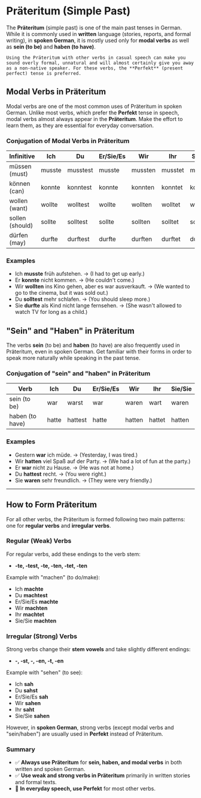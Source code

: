# Präteritum (Simple Past)

The **Präteritum** (simple past) is one of the main past tenses in German. While it is commonly used in **written** language (stories, reports, and formal writing), in **spoken German**, it is mostly used only for **modal verbs** as well as **sein (to be)** and **haben (to have)**. 

```{note}
Using the Präteritum with other verbs in casual speech can make you sound overly formal, unnatural and will almost certainly give you away as a non-native speaker. For these verbs, the **Perfekt** (present perfect) tense is preferred.
```

## Modal Verbs in Präteritum

Modal verbs are one of the most common uses of Präteritum in spoken German. Unlike most verbs, which prefer the **Perfekt** tense in speech, modal verbs almost always appear in the **Präteritum**. Make the effort to learn them, as they are essential for everyday conversation.

### Conjugation of Modal Verbs in Präteritum

| Infinitive | Ich | Du | Er/Sie/Es | Wir | Ihr | Sie/Sie |
| --- | --- | --- | --- | --- | --- | --- |
| müssen (must) | musste | musstest | musste | mussten | musstet | mussten |
| können (can) | konnte | konntest | konnte | konnten | konntet | konnten |
| wollen (want) | wollte | wolltest | wollte | wollten | wolltet | wollten |
| sollen (should) | sollte | solltest | sollte | sollten | solltet | sollten |
| dürfen (may) | durfte | durftest | durfte | durften | durftet | durften |

### Examples

- Ich **musste** früh aufstehen. → (I had to get up early.)
- Er **konnte** nicht kommen. → (He couldn't come.)
- Wir **wollten** ins Kino gehen, aber es war ausverkauft. → (We wanted to go to the cinema, but it was sold out.)
- Du **solltest** mehr schlafen. → (You should sleep more.)
- Sie **durfte** als Kind nicht lange fernsehen. → (She wasn't allowed to watch TV for long as a child.)


## "Sein" and "Haben" in Präteritum

The verbs **sein** (to be) and **haben** (to have) are also frequently used in Präteritum, even in spoken German. Get familiar with their forms in order to speak more naturally while speaking in the past tense.

### Conjugation of "sein" and "haben" in Präteritum

| Verb | Ich | Du | Er/Sie/Es | Wir | Ihr | Sie/Sie |
| --- | --- | --- | --- | --- | --- | --- |
| sein (to be) | war | warst | war | waren | wart | waren |
| haben (to have) | hatte | hattest | hatte | hatten | hattet | hatten |

### Examples

- Gestern **war** ich müde. → (Yesterday, I was tired.)
- Wir **hatten** viel Spaß auf der Party. → (We had a lot of fun at the party.)
- Er **war** nicht zu Hause. → (He was not at home.)
- Du **hattest** recht. → (You were right.)
- Sie **waren** sehr freundlich. → (They were very friendly.)

* * *

## How to Form Präteritum

For all other verbs, the Präteritum is formed following two main patterns: one for **regular verbs** and **irregular verbs**.

### Regular (Weak) Verbs

For regular verbs, add these endings to the verb stem:

- **-te, -test, -te, -ten, -tet, -ten**

Example with "machen" (to do/make):

- Ich **machte**
- Du **machtest**
- Er/Sie/Es **machte**
- Wir **machten**
- Ihr **machtet**
- Sie/Sie **machten**

### Irregular (Strong) Verbs

Strong verbs change their **stem vowels** and take slightly different endings:

- **-, -st, -, -en, -t, -en**

Example with "sehen" (to see):

- Ich **sah**
- Du **sahst**
- Er/Sie/Es **sah**
- Wir **sahen**
- Ihr **saht**
- Sie/Sie **sahen**

However, in **spoken German**, strong verbs (except modal verbs and "sein/haben") are usually used in **Perfekt** instead of Präteritum.

### Summary

- ✅ **Always use Präteritum** for **sein, haben, and modal verbs** in both written and spoken German.
- ✅ **Use weak and strong verbs in Präteritum** primarily in written stories and formal texts.
- 🚫 **In everyday speech, use Perfekt** for most other verbs.
